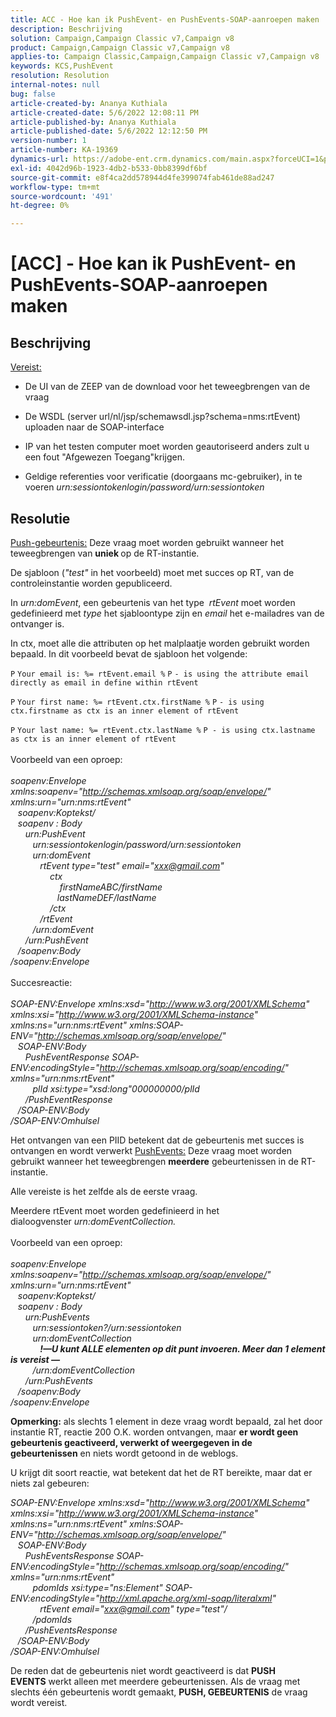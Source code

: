 ```yaml
---
title: ACC - Hoe kan ik PushEvent- en PushEvents-SOAP-aanroepen maken
description: Beschrijving
solution: Campaign,Campaign Classic v7,Campaign v8
product: Campaign,Campaign Classic v7,Campaign v8
applies-to: Campaign Classic,Campaign,Campaign Classic v7,Campaign v8
keywords: KCS,PushEvent
resolution: Resolution
internal-notes: null
bug: false
article-created-by: Ananya Kuthiala
article-created-date: 5/6/2022 12:08:11 PM
article-published-by: Ananya Kuthiala
article-published-date: 5/6/2022 12:12:50 PM
version-number: 1
article-number: KA-19369
dynamics-url: https://adobe-ent.crm.dynamics.com/main.aspx?forceUCI=1&pagetype=entityrecord&etn=knowledgearticle&id=a22f902d-35cd-ec11-a7b5-0022480b639b
exl-id: 4042d96b-1923-4db2-b533-0bb8399df6bf
source-git-commit: e8f4ca2dd578944d4fe399074fab461de88ad247
workflow-type: tm+mt
source-wordcount: '491'
ht-degree: 0%

---
```


# [ACC] - Hoe kan ik PushEvent- en PushEvents-SOAP-aanroepen maken

## Beschrijving

<u>Vereist:</u>
- De UI van de ZEEP van de download voor het teweegbrengen van de vraag

- De WSDL (server url/nl/jsp/schemawsdl.jsp?schema=nms:rtEvent) uploaden naar de SOAP-interface

- IP van het testen computer moet worden geautoriseerd anders zult u een fout &quot;Afgewezen Toegang&quot;krijgen.

- Geldige referenties voor verificatie (doorgaans mc-gebruiker), in te voeren *urn:sessiontokenlogin/password/urn:sessiontoken*




## Resolutie

<u>Push-gebeurtenis:</u>
Deze vraag moet worden gebruikt wanneer het teweegbrengen van <b>uniek </b>op de RT-instantie.

De sjabloon (*&quot;test&quot;* in het voorbeeld) moet met succes op RT, van de controleinstantie worden gepubliceerd.

In *urn:domEvent*, een gebeurtenis van het type  *rtEvent* moet worden gedefinieerd met *type* het sjabloontype zijn en *email* het e-mailadres van de ontvanger is.

In ctx, moet alle die attributen op het malplaatje worden gebruikt worden bepaald. In dit voorbeeld bevat de sjabloon het volgende:

`P` `Your email is: %= rtEvent.email %` `P` `- is using the attribute email directly as email in define within rtEvent`

`P` `Your first name: %= rtEvent.ctx.firstName %` `P` `- is using ctx.firstname as ctx is an inner element of rtEvent`

`P` `Your last name: %= rtEvent.ctx.lastName %` `P - is using ctx.lastname as ctx is an inner element of rtEvent`
<br><br>Voorbeeld van een oproep:<br><br>
*soapenv:Envelope xmlns:soapenv=&quot;http://schemas.xmlsoap.org/soap/envelope/&quot; xmlns:urn=&quot;urn:nms:rtEvent&quot;
<br>   soapenv:Koptekst/
<br>   soapenv : Body
<br>      urn:PushEvent
<br>         urn:sessiontokenlogin/password/urn:sessiontoken
<br>         urn:domEvent
<br>            rtEvent type=&quot;test&quot; email=&quot;xxx@gmail.com&quot; 
<br>                ctx
<br>                    firstNameABC/firstName
<br>                   lastNameDEF/lastName
<br>                /ctx
<br>            /rtEvent
<br>         /urn:domEvent
<br>      /urn:PushEvent
<br>   /soapenv:Body
<br>/soapenv:Envelope*
<br><br>Succesreactie:<br><br>
*SOAP-ENV:Envelope xmlns:xsd=&quot;http://www.w3.org/2001/XMLSchema&quot; xmlns:xsi=&quot;http://www.w3.org/2001/XMLSchema-instance&quot; xmlns:ns=&quot;urn:nms:rtEvent&quot; xmlns:SOAP-ENV=&quot;http://schemas.xmlsoap.org/soap/envelope/&quot;
<br>   SOAP-ENV:Body
<br>      PushEventResponse SOAP-ENV:encodingStyle=&quot;http://schemas.xmlsoap.org/soap/encoding/&quot; xmlns=&quot;urn:nms:rtEvent&quot;
<br>         plId xsi:type=&quot;xsd:long&quot;000000000/plId
<br>      /PushEventResponse
<br>   /SOAP-ENV:Body
<br>/SOAP-ENV:Omhulsel*

Het ontvangen van een PIID betekent dat de gebeurtenis met succes is ontvangen en wordt verwerkt
<u>PushEvents:</u>
Deze vraag moet worden gebruikt wanneer het teweegbrengen <b>meerdere</b> gebeurtenissen in de RT-instantie.

Alle vereiste is het zelfde als de eerste vraag.

Meerdere rtEvent moet worden gedefinieerd in het dialoogvenster *urn:domEventCollection.*
<br><br>Voorbeeld van een oproep:<br><br>
*soapenv:Envelope xmlns:soapenv=&quot;http://schemas.xmlsoap.org/soap/envelope/&quot; xmlns:urn=&quot;urn:nms:rtEvent&quot;
<br>   soapenv:Koptekst/
<br>   soapenv : Body
<br>      urn:PushEvents
<br>         urn:sessiontoken?/urn:sessiontoken
<br>         urn:domEventCollection
<br>            <b>!—U kunt ALLE elementen op dit punt invoeren. Meer dan 1 element is vereist —</b>
<br>         /urn:domEventCollection
<br>      /urn:PushEvents
<br>   /soapenv:Body
<br>/soapenv:Envelope*

<b>Opmerking:</b> als slechts 1 element in deze vraag wordt bepaald, zal het door instantie RT, reactie 200 O.K. worden ontvangen, maar <b>er wordt geen gebeurtenis geactiveerd, verwerkt of weergegeven in de gebeurtenissen</b> en niets wordt getoond in de weblogs.

U krijgt dit soort reactie, wat betekent dat het de RT bereikte, maar dat er niets zal gebeuren:

*SOAP-ENV:Envelope xmlns:xsd=&quot;http://www.w3.org/2001/XMLSchema&quot; xmlns:xsi=&quot;http://www.w3.org/2001/XMLSchema-instance&quot; xmlns:ns=&quot;urn:nms:rtEvent&quot; xmlns:SOAP-ENV=&quot;http://schemas.xmlsoap.org/soap/envelope/&quot;
<br>   SOAP-ENV:Body
<br>      PushEventsResponse SOAP-ENV:encodingStyle=&quot;http://schemas.xmlsoap.org/soap/encoding/&quot; xmlns=&quot;urn:nms:rtEvent&quot;
<br>         pdomIds xsi:type=&quot;ns:Element&quot; SOAP-ENV:encodingStyle=&quot;http://xml.apache.org/xml-soap/literalxml&quot;
<br>            rtEvent email=&quot;xxx@gmail.com&quot; type=&quot;test&quot;/
<br>         /pdomIds
<br>      /PushEventsResponse
<br>   /SOAP-ENV:Body
<br>/SOAP-ENV:Omhulsel*

De reden dat de gebeurtenis niet wordt geactiveerd is dat <b>PUSH EVENTS</b> werkt alleen met meerdere gebeurtenissen. Als de vraag met slechts één gebeurtenis wordt gemaakt, <b>PUSH, GEBEURTENIS</b> de vraag wordt vereist.
